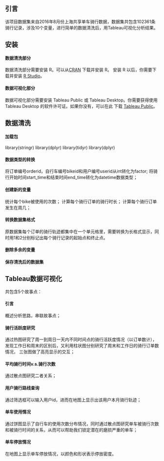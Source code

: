 ## 引言
该项目数据集来自2016年8月份上海共享单车骑行数据，数据集共包含102361条骑行记录，涉及10个变量，进行简单的数据清洗后，用Tableau可视化分析结果。
## 安装
#### 数据清洗部分
数据清洗部分需要安装 R。可以从[CRAN](https://cran.r-project.org/) 下载并安装 R。 安装 R 以后，你需要下载并安装 [R Studio](https://www.rstudio.com/products/rstudio/download/)。
#### 数据可视化部分
数据可视化部分需要安装 Tableau Public 或 Tableau Desktop。你需要获得使用 Tableau Desktop 的软件许可证。如果你没有，可以在此 下载 [Tableau Public](https://public.tableau.com/s/)。
## 数据清洗
#### 加载包
library(stringr)
library(dplyr)
library(tidyr)
library(dplyr)  
#### 数据类型的转换
将订单编号orderid，自行车编号bikeid和用户编号userid从int转化为factor;
将骑行开始时间start_time和结束时间end_time转化为datetime数据类型；
#### 创建新的变量
统计每个bike被使用的次数；
计算每个骑行订单的骑行时长；
计算每个骑行订单发生在周几；
#### 转换数据集格式
原数据集每个订单的骑行轨迹都集中在一个单元格里，需要转换为长格式显示，同时用1和2分别标记出每个骑行记录的起始点和终止点。
#### 删除多余的变量
#### 保存清洗后的数据集
## Tableau数据可视化
共包含5个故事点：
#### 引言
概述分析思路，串联故事点；
#### 骑行活跃度研究
通过热图研究了周一到周日一天内不同时间点的骑行活跃度情况（以订单数计），发现工作日和周末的区别后，又利用柱状图分别研究了周末和工作日的骑行订单数情况，
三张图做了高亮显示的交互；
#### 平均骑行时间v.s.骑行次数
通过散点图研究二者关系；
#### 用户骑行路线查询
通过筛选框可以输入用户id，进而在地图上显示出该用户本月骑行轨迹；
#### 单车使用情况
通过饼图显示了自行车的使用次数分布情况，同时通过散点图研究单车被骑行次数和被骑行时间的关系，从而可以帮助我们锁定潜在的磨损严重的单车；
#### 单车停放情况
在地图上显示单车停放情况，以颜色和形状表示停放密度。



